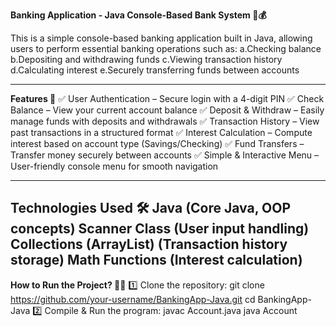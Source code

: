****Banking Application - Java Console-Based Bank System 🏦💰****

This is a simple console-based banking application built in Java, allowing users to perform essential banking operations such as:
a.Checking balance
b.Depositing and withdrawing funds
c.Viewing transaction history
d.Calculating interest
e.Securely transferring funds between accounts

-------------------------------------------------------------------------------------------------------------------------------------------------------------------------------------------------------------------

**Features 🚀**
✅ User Authentication – Secure login with a 4-digit PIN
✅ Check Balance – View your current account balance
✅ Deposit & Withdraw – Easily manage funds with deposits and withdrawals
✅ Transaction History – View past transactions in a structured format
✅ Interest Calculation – Compute interest based on account type (Savings/Checking)
✅ Fund Transfers – Transfer money securely between accounts
✅ Simple & Interactive Menu – User-friendly console menu for smooth navigation

-------------------------------------------------------------------------------------------------------------------------------------------------------------------------------------------------------------------

**Technologies Used 🛠️**
Java (Core Java, OOP concepts)
Scanner Class (User input handling)
Collections (ArrayList) (Transaction history storage)
Math Functions (Interest calculation)
------------------------------------------------------------------------------------------------------------------------------------------------------------------------------------------------------------------
**How to Run the Project? 🏃‍♂️**
1️⃣ Clone the repository:
  git clone https://github.com/your-username/BankingApp-Java.git
  cd BankingApp-Java
2️⃣ Compile & Run the program:
  javac Account.java
  java Account







